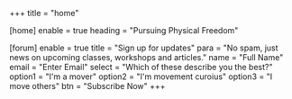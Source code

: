 +++
title = "home"

[home]
enable = true
heading = "Pursuing Physical Freedom"

[forum]
enable = true
title = "Sign up for updates"
para = "No spam, just news on upcoming classes, workshops and articles."
name = "Full Name"
email = "Enter Email"
select = "Which of these describe you the best?"
option1 = "I'm a mover"
option2 = "I'm movement curoius"
option3 = "I move others"
btn = "Subscribe Now"
+++
